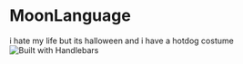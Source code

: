 # MoonLanguage
i hate my life but its halloween and i have a hotdog costume
![Built with Handlebars](http://pixel-cookers.github.io/built-with-badges/cpp/cpp-long-flat.png)
